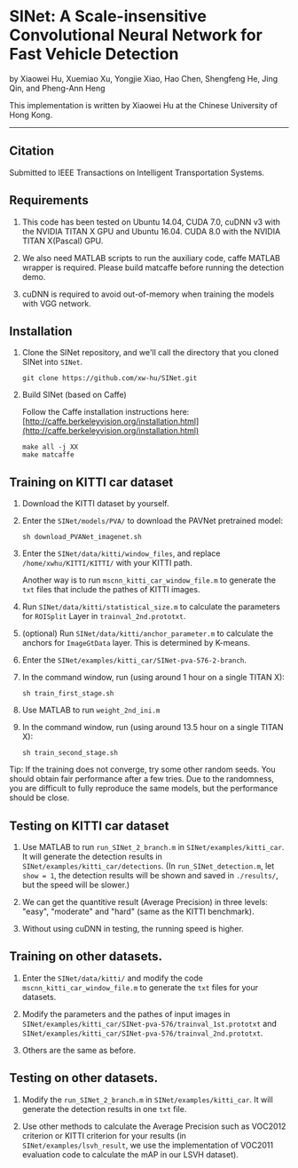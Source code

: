 # SINet: A Scale-insensitive Convolutional Neural Network for Fast Vehicle Detection

by Xiaowei Hu, Xuemiao Xu, Yongjie Xiao, Hao Chen, Shengfeng He, Jing Qin, and Pheng-Ann Heng

This implementation is written by Xiaowei Hu at the Chinese University of Hong Kong.

***

## Citation
Submitted to IEEE Transactions on Intelligent Transportation Systems.


## Requirements

1. This code has been tested on Ubuntu 14.04, CUDA 7.0, cuDNN v3 with the NVIDIA TITAN X GPU and Ubuntu 16.04. CUDA 8.0 with the NVIDIA TITAN X(Pascal) GPU. 

2. We also need MATLAB scripts to run the auxiliary code, caffe MATLAB wrapper is required. Please build matcaffe before running the detection demo. 

3. cuDNN is required to avoid out-of-memory when training the models with VGG network.
  

## Installation
1. Clone the SINet repository, and we'll call the directory that you cloned SINet into `SINet`.

    ```shell
    git clone https://github.com/xw-hu/SINet.git
    ```

2. Build SINet (based on Caffe)
    
   Follow the Caffe installation instructions here: [http://caffe.berkeleyvision.org/installation.html](http://caffe.berkeleyvision.org/installation.html)   
   
   ```shell
   make all -j XX
   make matcaffe
   ```
   
 ## Training on KITTI car dataset

1. Download the KITTI dataset by yourself.

2. Enter the `SINet/models/PVA/` to download the PAVNet pretrained model:

   ```shell
   sh download_PVANet_imagenet.sh
   ```

3. Enter the `SINet/data/kitti/window_files`, and replace `/home/xwhu/KITTI/KITTI/` with your KITTI path.
  
   Another way is to run `mscnn_kitti_car_window_file.m` to generate the `txt` files that include the pathes of KITTI images.

4. Run `SINet/data/kitti/statistical_size.m` to calculate the parameters for `ROISplit` Layer in `trainval_2nd.prototxt`. 

5. (optional) Run `SINet/data/kitti/anchor_parameter.m` to calculate the anchors for `ImageGtData` layer. This is determined by K-means.

6. Enter the `SINet/examples/kitti_car/SINet-pva-576-2-branch`.
7. In the command window, run (using around 1 hour on a single TITAN X):
   
   ```shell
   sh train_first_stage.sh
   ```
8. Use MATLAB to run `weight_2nd_ini.m`
9. In the command window, run (using around 13.5 hour on a single TITAN X):

   ```shell
   sh train_second_stage.sh
   ```

Tip: If the training does not converge, try some other random seeds. You should obtain fair performance after a few tries. Due to the randomness, you are difficult to fully reproduce the same models, but the performance should be close.


## Testing on KITTI car dataset

1. Use MATLAB to run `run_SINet_2_branch.m` in `SINet/examples/kitti_car`. It will generate the detection results in `SINet/examples/kitti_car/detections`. (In `run_SINet_detection.m`, let `show = 1`, the detection results will be shown and saved in `./results/`, but the speed will be slower.)

2. We can get the quantitive result (Average Precision) in three levels: "easy", "moderate" and "hard" (same as the KITTI benchmark).

3. Without using cuDNN in testing, the running speed is higher.

## Training on other datasets.

1. Enter the `SINet/data/kitti/` and modify the code `mscnn_kitti_car_window_file.m` to generate the `txt` files for your datasets.

2. Modify the parameters and the pathes of input images in `SINet/examples/kitti_car/SINet-pva-576/trainval_1st.prototxt` and  `SINet/examples/kitti_car/SINet-pva-576/trainval_2nd.prototxt`.

3. Others are the same as before.

## Testing on other datasets.

1. Modify the `run_SINet_2_branch.m` in `SINet/examples/kitti_car`. It will generate the detection results in one `txt` file. 

2. Use other methods to calculate the Average Precision such as VOC2012 criterion or KITTI criterion for your results (in `SINet/examples/lsvh_result`, we use the implementation of VOC2011 evaluation code to calculate the mAP in our LSVH dataset).

